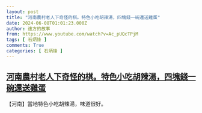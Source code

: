 ```yaml
---
layout: post
title: "河南農村老人下奇怪的棋。特色小吃胡辣湯，四塊錢一碗還送雞蛋"
date: 2024-06-08T01:01:23.000Z
author: 遠方的故事
from: https://www.youtube.com/watch?v=Ac_pUQcTPjM
tags: [ 石炳锋 ]
comments: True
categories: [ 石炳锋 ]
---
```

<!--1717808483000-->
[河南農村老人下奇怪的棋。特色小吃胡辣湯，四塊錢一碗還送雞蛋](https://www.youtube.com/watch?v=Ac_pUQcTPjM)
------

<div>
【河南】當地特色小吃胡辣湯，味道很好。
</div>
